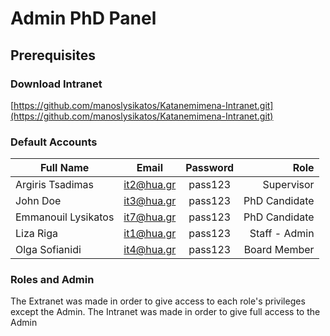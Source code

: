 # Admin PhD Panel
## Prerequisites

### Download Intranet
[https://github.com/manoslysikatos/Katanemimena-Intranet.git](https://github.com/manoslysikatos/Katanemimena-Intranet.git)

### Default Accounts
Full Name          | Email         | Password  | Role         |
------------------ | ------------- |:---------:| ------------:|
Argiris Tsadimas   | it2@hua.gr    | pass123   | Supervisor   |
John Doe           | it3@hua.gr    | pass123   | PhD Candidate|
Emmanouil Lysikatos| it7@hua.gr    | pass123   | PhD Candidate|
Liza Riga          | it1@hua.gr    | pass123   | Staff - Admin|
Olga Sofianidi     | it4@hua.gr    | pass123   | Board Member |

### Roles and Admin
The Extranet was made in order to give access to each role's privileges except the Admin. 
The Intranet was made in order to give full access to the Admin
